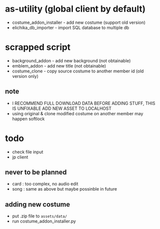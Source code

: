 # as-utility (global client by default)
- costume_addon_installer - add new costume (support old version)
- elichika_db_importer - import SQL database to multiple db

# scrapped script
- background_addon - add new background (not obtainable)
- emblem_addon - add new title (not obtainable)
- costume_clone - copy source costume to another member id (old version only)

## note
- I RECOMMEND FULL DOWNLOAD DATA BEFORE ADDING STUFF, THIS IS UNFIXABLE ADD NEW ASSET TO LOCALHOST
- using original & clone modified costume on another member may happen softlock

# todo
- check file input
- jp client

## never to be planned
- card : too complex, no audio edit
- song : same as above but maybe possinble in future

## adding new costume
- put .zip file to `assets/data/`
- run costume_addon_installer.py

  
